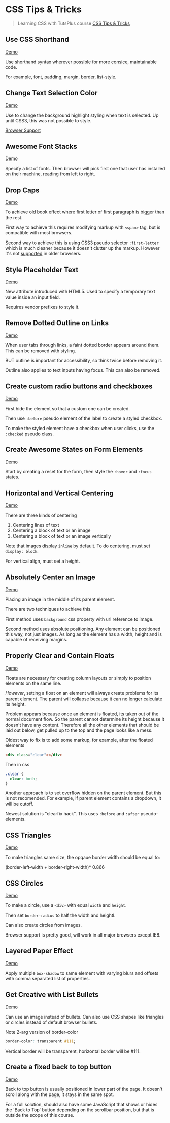 # CSS Tips & Tricks

> Learning CSS with TutsPlus course [CSS Tips & Tricks](https://courses.tutsplus.com/courses/css-tips-tricks)

## Use CSS Shorthand

[Demo](http://danielabar.github.io/css-tips-tuts/css-shorthand.html)

Use shorthand syntax wherever possible for more consice, maintainable code.

For example, font, padding, margin, border, list-style.

## Change Text Selection Color

[Demo](http://danielabar.github.io/css-tips-tuts/text-selection.html)

Use to change the background highlight styling when text is selected.
Up until CSS3, this was not possible to style.

[Browser Support](http://caniuse.com/css-selection)

## Awesome Font Stacks

[Demo](http://danielabar.github.io/css-tips-tuts/font-stacks.html)

Specify a list of fonts. Then browser will pick first one that user has installed on their machine, reading from left to right.

## Drop Caps

[Demo](http://danielabar.github.io/css-tips-tuts/dropcaps.html)

To achieve old book effect where first letter of first paragraph is bigger than the rest.

First way to achieve this requires modifying markup with `<span>` tag, but is compatible with most browsers.

Second way to achieve this is using CSS3 pseudo selector `:first-letter` which is much cleaner because it doesn't clutter up the markup.
However it's not [supported](https://developer.mozilla.org/en-US/docs/Web/CSS/::first-letter#Browser_compatibility) in older browsers.

## Style Placeholder Text

[Demo](http://danielabar.github.io/css-tips-tuts/placeholder.html)

New attribute introduced with HTML5. Used to specify a temporary text value inside an input field.

Requires vendor prefixes to style it.

## Remove Dotted Outline on Links

[Demo](http://danielabar.github.io/css-tips-tuts/dottedoutline.html)

When user tabs through links, a faint dotted border appears around them. This can be removed with styling.

BUT outline is important for accessibility, so think twice before removing it.

Outline also applies to text inputs having focus. This can also be removed.

## Create custom radio buttons and checkboxes

[Demo](http://danielabar.github.io/css-tips-tuts/customradio.html)

First hide the element so that a custom one can be created.

Then use `:before` pseudo element of the label to create a styled checkbox.

To make the styled element have a checkbox when user clicks, use the `:checked` pseudo class.

## Create Awesome States on Form Elements

[Demo](http://danielabar.github.io/css-tips-tuts/formstates.html)

Start by creating a reset for the form, then style the `:hover` and `:focus` states.

## Horizontal and Vertical Centering

[Demo](http://danielabar.github.io/css-tips-tuts/centering.html)

There are three kinds of centering

1. Centering lines of text
2. Centering a block of text or an image
3. Centering a block of text or an image vertically

Note that images display `inline` by default. To do centering, must set `display: block`.

For vertical align, must set a height.

## Absolutely Center an Image

[Demo](http://danielabar.github.io/css-tips-tuts/imgcentering.html)

Placing an image in the middle of its parent element.

There are two techniques to achieve this.

First method uses `background` css property with url reference to image.

Second method uses absolute positioning. Any element can be positioned this way, not just images.
As long as the element has a width, height and is capable of receiving margins.

## Properly Clear and Contain Floats

[Demo](http://danielabar.github.io/css-tips-tuts/floats.html)

Floats are necessary for creating column layouts or simply to position elements on the same line.

_However_, setting a float on an element will always create problems for its parent element.
The parent will collapse because it can no longer calculate its height.

Problem appears because once an element is floated, its taken out of the normal document flow.
So the parent cannot determine its height because it doesn't have any content.
Therefore all the other elements that should be laid out below, get pulled up to the top and the page looks like a mess.

Oldest way to fix is to add some markup, for example, after the floated elements

  ```html
  <div class="clear"></div>
  ```

Then in css

  ```css
  .clear {
    clear: both;
  }
  ```

Another approach is to set overflow hidden on the parent element.
But this is not recomended. For example, if parent element contains a dropdown, it will be cutoff.

Newest solution is "clearfix hack". This uses `:before` and `:after` pseudo-elements.

## CSS Triangles

[Demo](http://danielabar.github.io/css-tips-tuts/triangles.html)

To make triangles same size, the opqaue border width should be equal to:

  (border-left-width + border-right-width)* 0.866

## CSS Circles

[Demo](http://danielabar.github.io/css-tips-tuts/circles.html)

To make a circle, use a `<div>` with equal `width` and `height`.

Then set `border-radius` to half the width and heightl.

Can also create circles from images.

Browser support is pretty good, will work in all major browsers except IE8.

## Layered Paper Effect

[Demo](http://danielabar.github.io/css-tips-tuts/layeredpaper.html)

Apply multiple `box-shadow` to same element with varying blurs and offsets with comma separated list of properties.

## Get Creative with List Bullets

[Demo](http://danielabar.github.io/css-tips-tuts/creativebullets.html)

Can use an image instead of bullets.
Can also use CSS shapes like triangles or circles instead of default browser bullets.

Note 2-arg version of border-color

  ```css
  border-color: transparent #111;
  ```

Vertical border will be transparent, horizontal border will be #111.

## Create a fixed back to top button

[Demo](http://danielabar.github.io/css-tips-tuts/backtotop.html)

Back to top button is usually positioned in lower part of the page.
It doesn't scroll along with the page, it stays in the same spot.

For a full solution, should also have some JavaScript that shows or hides the 'Back to Top' button depending on the scrollbar position,
but that is outside the scope of this course.
